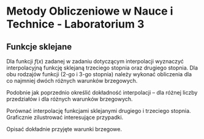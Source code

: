 # Metody Obliczeniowe w Nauce i Technice - Laboratorium 3
## Funkcje sklejane

Dla funkcji $f(x)$ zadanej w zadaniu dotyczącym interpolacji wyznaczyć interpolacyjną funkcję sklejaną trzeciego stopnia oraz drugiego stopnia. Dla obu rodzajów funkcji (2-go i 3-go stopnia) należy wykonać obliczenia dla co najmniej dwóch różnych warunków brzegowych.

Podobnie jak poprzednio określić dokładność interpolacji – dla różnej liczby przedziałów i dla różnych warunków brzegowych.

Porównać interpolację funkcjami sklejanymi drugiego i trzeciego stopnia. Graficznie zilustrować interesujące przypadki.

Opisać dokładnie przyjęte warunki brzegowe.